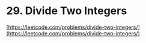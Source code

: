 # 29. Divide Two Integers

[https://leetcode.com/problems/divide-two-integers/](https://leetcode.com/problems/divide-two-integers/)
